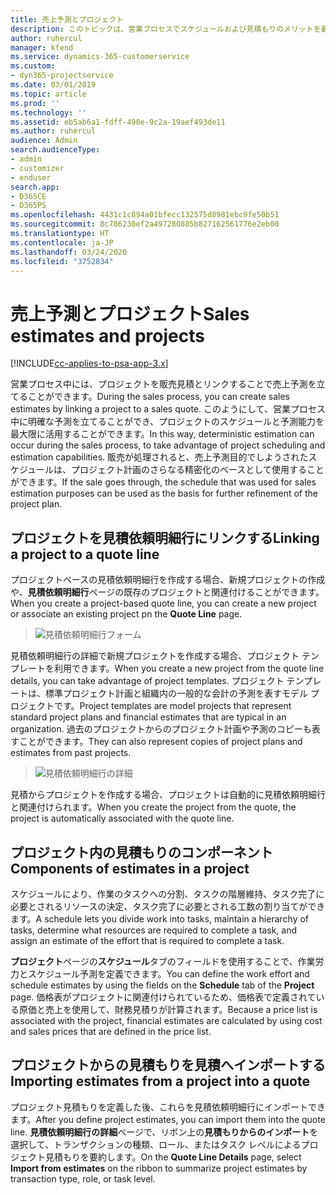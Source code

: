 ```yaml
---
title: 売上予測とプロジェクト
description: このトピックは、営業プロセスでスケジュールおよび見積もりのメリットを最大限に活用する方法について説明します。
author: ruhercul
manager: kfend
ms.service: dynamics-365-customerservice
ms.custom:
- dyn365-projectservice
ms.date: 03/01/2019
ms.topic: article
ms.prod: ''
ms.technology: ''
ms.assetid: eb5ab6a1-fdff-490e-9c2a-19aef493de11
ms.author: ruhercul
audience: Admin
search.audienceType:
- admin
- customizer
- enduser
search.app:
- D365CE
- D365PS
ms.openlocfilehash: 4431c1c894a01bfecc132575d8981ebc9fe50b51
ms.sourcegitcommit: 8c786230ef2a497280885b827162561776e2eb00
ms.translationtype: HT
ms.contentlocale: ja-JP
ms.lasthandoff: 03/24/2020
ms.locfileid: "3752834"
---
```

# <a name="sales-estimates-and-projects"></a><span data-ttu-id="c431a-103">売上予測とプロジェクト</span><span class="sxs-lookup"><span data-stu-id="c431a-103">Sales estimates and projects</span></span>

[!INCLUDE[cc-applies-to-psa-app-3.x](../includes/cc-applies-to-psa-app-3x.md)]

<span data-ttu-id="c431a-104">営業プロセス中には、プロジェクトを販売見積とリンクすることで売上予測を立てることができます。</span><span class="sxs-lookup"><span data-stu-id="c431a-104">During the sales process, you can create sales estimates by linking a project to a sales quote.</span></span> <span data-ttu-id="c431a-105">このようにして、営業プロセス中に明確な予測を立てることができ、プロジェクトのスケジュールと予測能力を最大限に活用することができます。</span><span class="sxs-lookup"><span data-stu-id="c431a-105">In this way, deterministic estimation can occur during the sales process, to take advantage of project scheduling and estimation capabilities.</span></span> <span data-ttu-id="c431a-106">販売が処理されると、売上予測目的でしようされたスケジュールは、プロジェクト計画のさらなる精密化のベースとして使用することができます。</span><span class="sxs-lookup"><span data-stu-id="c431a-106">If the sale goes through, the schedule that was used for sales estimation purposes can be used as the basis for further refinement of the project plan.</span></span>

## <a name="linking-a-project-to-a-quote-line"></a><span data-ttu-id="c431a-107">プロジェクトを見積依頼明細行にリンクする</span><span class="sxs-lookup"><span data-stu-id="c431a-107">Linking a project to a quote line</span></span>

<span data-ttu-id="c431a-108">プロジェクトベースの見積依頼明細行を作成する場合、新規プロジェクトの作成や、**見積依頼明細行**ページの既存のプロジェクトと関連付けることができます。</span><span class="sxs-lookup"><span data-stu-id="c431a-108">When you create a project-based quote line, you can create a new project or associate an existing project pn the **Quote Line** page.</span></span> 

> ![見積依頼明細行フォーム](media/project-8.png)
 
<span data-ttu-id="c431a-110">見積依頼明細行の詳細で新規プロジェクトを作成する場合、プロジェクト テンプレートを利用できます。</span><span class="sxs-lookup"><span data-stu-id="c431a-110">When you create a new project from the quote line details, you can take advantage of project templates.</span></span> <span data-ttu-id="c431a-111">プロジェクト テンプレートは、標準プロジェクト計画と組織内の一般的な会計の予測を表すモデル プロジェクトです。</span><span class="sxs-lookup"><span data-stu-id="c431a-111">Project templates are model projects that represent standard project plans and financial estimates that are typical in an organization.</span></span> <span data-ttu-id="c431a-112">過去のプロジェクトからのプロジェクト計画や予測のコピーも表すことができます。</span><span class="sxs-lookup"><span data-stu-id="c431a-112">They can also represent copies of project plans and estimates from past projects.</span></span>

> ![見積依頼明細行の詳細](media/project-9.png)
  
<span data-ttu-id="c431a-114">見積からプロジェクトを作成する場合、プロジェクトは自動的に見積依頼明細行と関連付けられます。</span><span class="sxs-lookup"><span data-stu-id="c431a-114">When you create the project from the quote, the project is automatically associated with the quote line.</span></span>

## <a name="components-of-estimates-in-a-project"></a><span data-ttu-id="c431a-115">プロジェクト内の見積もりのコンポーネント</span><span class="sxs-lookup"><span data-stu-id="c431a-115">Components of estimates in a project</span></span>

<span data-ttu-id="c431a-116">スケジュールにより、作業のタスクへの分割、タスクの階層維持、タスク完了に必要とされるリソースの決定、タスク完了に必要とされる工数の割り当てができます。</span><span class="sxs-lookup"><span data-stu-id="c431a-116">A schedule lets you divide work into tasks, maintain a hierarchy of tasks, determine what resources are required to complete a task, and assign an estimate of the effort that is required to complete a task.</span></span>

<span data-ttu-id="c431a-117">**プロジェクト**ページの**スケジュール**タブのフィールドを使用することで、作業労力とスケジュール予測を定義できます。</span><span class="sxs-lookup"><span data-stu-id="c431a-117">You can define the work effort and schedule estimates by using the fields on the **Schedule** tab of the **Project** page.</span></span> <span data-ttu-id="c431a-118">価格表がプロジェクトに関連付けられているため、価格表で定義されている原価と売上を使用して、財務見積りが計算されます。</span><span class="sxs-lookup"><span data-stu-id="c431a-118">Because a price list is associated with the project, financial estimates are calculated by using cost and sales prices that are defined in the price list.</span></span>

## <a name="importing-estimates-from-a-project-into-a-quote"></a><span data-ttu-id="c431a-119">プロジェクトからの見積もりを見積へインポートする</span><span class="sxs-lookup"><span data-stu-id="c431a-119">Importing estimates from a project into a quote</span></span>

<span data-ttu-id="c431a-120">プロジェクト見積もりを定義した後、これらを見積依頼明細行にインポートできます。</span><span class="sxs-lookup"><span data-stu-id="c431a-120">After you define project estimates, you can import them into the quote line.</span></span> <span data-ttu-id="c431a-121">**見積依頼明細行の詳細**ページで、リボン上の**見積もりからのインポート**を選択して、トランザクションの種類、ロール、またはタスク レベルによるプロジェクト見積もりを要約します。</span><span class="sxs-lookup"><span data-stu-id="c431a-121">On the **Quote Line Details** page, select **Import from estimates** on the ribbon to summarize project estimates by transaction type, role, or task level.</span></span>
